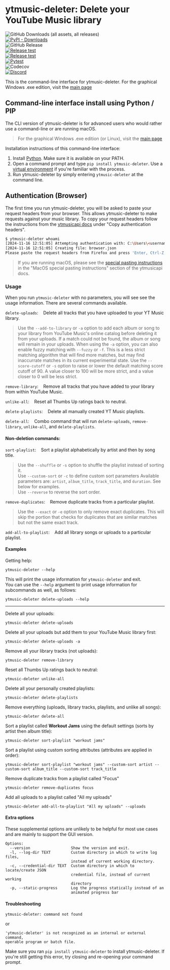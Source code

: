# ytmusic-deleter: Delete your YouTube Music library
![GitHub Downloads (all assets, all releases)](https://img.shields.io/github/downloads/apastel/ytmusic-deleter/total?label=.exe%20Downloads)  
[![PyPI - Downloads](https://img.shields.io/pypi/dm/ytmusic-deleter?logo=pypi&logoColor=yellow&label=PyPI%20Downloads)](https://pypi.org/project/ytmusic-deleter/)  
![GitHub Release](https://img.shields.io/github/v/release/apastel/ytmusic-deleter)  
[![Release test](https://github.com/apastel/ytmusic-deleter/actions/workflows/build-exe.yml/badge.svg)](https://github.com/apastel/ytmusic-deleter/actions/workflows/build-exe.yml)  
[![Release test](https://github.com/apastel/ytmusic-deleter/actions/workflows/build-deb.yml/badge.svg)](https://github.com/apastel/ytmusic-deleter/actions/workflows/build-deb.yml)  
[![Pytest](https://github.com/apastel/ytmusic-deleter/actions/workflows/pytest.yml/badge.svg)](https://github.com/apastel/ytmusic-deleter/actions/workflows/pytest.yml)  
![Codecov](https://img.shields.io/codecov/c/github/apastel/ytmusic-deleter?color=green)  
[![Discord](https://img.shields.io/discord/1156973782741827686?logo=discord)](https://discord.gg/M9t5H8njrM)

This is the command-line interface for ytmusic-deleter. For the graphical Windows .exe edition, visit the [main page](https://github.com/apastel/ytmusic-deleter)

## Command-line interface install using Python / PIP
The CLI version of ytmusic-deleter is for advanced users who would rather use a command-line or are running macOS.
> For the graphical Windows .exe edition (or Linux), visit the [main page](https://github.com/apastel/ytmusic-deleter)

Installation instructions of this command-line interface:
1. Install [Python](https://www.python.org/downloads/). Make sure it is available on your PATH.
1. Open a command prompt and type `pip install ytmusic-deleter`. Use a [virtual environment](https://virtualenv.pypa.io/en/latest/) if you're familiar with the process.
1. Run ytmusic-deleter by simply entering `ytmusic-deleter` at the command line.

## Authentication (Browser)

The first time you run ytmusic-deleter, you will be asked to paste your request headers from your browser.
This allows ytmusic-deleter to make requests against your music library. To copy your request headers follow the
instructions from the [ytmusicapi docs](https://ytmusicapi.readthedocs.io/en/stable/setup/browser.html) under "Copy authentication headers".

```sh
$ ytmusic-deleter whoami
[2024-11-16 12:51:05] Attempting authentication with: C:\Users\<username>\AppData\Roaming\YTMusic_Deleter\browser.json
[2024-11-16 12:51:05] Creating file: browser.json
Please paste the request headers from Firefox and press 'Enter, Ctrl-Z, Enter' to continue:
```
> If you are running macOS, please see the [special pasting instructions](https://ytmusicapi.readthedocs.io/en/stable/setup/browser.html#using-the-headers-in-your-project)
in the "MacOS special pasting instructions" section of the ytmusicapi docs.


### Usage
When you run `ytmusic-deleter` with no parameters, you will see see the usage information. There are several commands available.

`delete-uploads`:&nbsp;&nbsp;&nbsp;&nbsp;Delete all tracks that you have uploaded to your YT Music library.

>Use the `--add-to-library` or `-a` option to add each album or song to your library from YouTube Music's online catalog before deleting it from your uploads. If a match could not be found, the album or song will remain in your uploads.
When using the `-a` option, you can also enable fuzzy matching with `--fuzzy` or `-f`. This is a less strict matching algorithm that will find more matches,
but may find inaccurrate matches in its current experimental state. Use the `--score-cutoff` or `-s` option to raise or lower the default matching score cutoff of 90. A value closer to 100 will be more strict, and a value closer to 0 will be less strict.

`remove-library`:&nbsp;&nbsp;&nbsp;&nbsp;Remove all tracks that you have added to your library from within YouTube Music.

`unlike-all`:&nbsp;&nbsp;&nbsp;&nbsp;Reset all Thumbs Up ratings back to neutral.

`delete-playlists`:&nbsp;&nbsp;&nbsp;&nbsp;Delete all manually created YT Music playlists.

`delete-all`:&nbsp;&nbsp;&nbsp;&nbsp;Combo command that will run `delete-uploads`, `remove-library`, `unlike-all`, and `delete-playlists`.
#### Non-deletion commands:
`sort-playlist`:&nbsp;&nbsp;&nbsp;&nbsp;Sort a playlist alphabetically by artist and then by song title.

>Use the `--shuffle` or `-s` option to shuffle the playlist instead of sorting it.  
Use `--custom-sort` or `-c` to define custom sort parameters Available parameters are: `artist`, `album_title`, `track_title`, and `duration`. See below for examples.  
Use `--reverse` to reverse the sort order.

`remove-duplicates`:&nbsp;&nbsp;&nbsp;&nbsp;Remove duplicate tracks from a particular playlist.

>Use the `--exact` or `-e` option to only remove exact duplicates. This will skip the portion
that checks for duplicates that are similar matches but not the same exact track.

`add-all-to-playlist`:&nbsp;&nbsp;&nbsp;&nbsp;Add all library songs or uploads to a particular playlist.
#### Examples

Getting help:
```
ytmusic-deleter --help
```
This will print the usage information for `ytmusic-deleter` and exit.  
You can use the `--help` argument to print usage information for subcommands as well, as follows:
```
ytmusic-deleter delete-uploads --help
```
---
Delete all your uploads:
```
ytmusic-deleter delete-uploads
```
Delete all your uploads but add them to your YouTube Music library first:
```
ytmusic-deleter delete-uploads -a
```
Remove all your library tracks (not uploads):
```
ytmusic-deleter remove-library
```
Reset all Thumbs Up ratings back to neutral:
```
ytmusic-deleter unlike-all
```
Delete all your personally created playlists:
```
ytmusic-deleter delete-playlists
```
Remove everything (uploads, library tracks, playlists, and unlike all songs):
```
ytmusic-deleter delete-all
```
Sort a playlist called **Workout Jams** using the default settings (sorts by artist then album title):
```
ytmusic-deleter sort-playlist "workout jams"
```

Sort a playlist using custom sorting attributes (attributes are applied in order):
```
ytmusic-deleter sort-playlist "workout jams" --custom-sort artist --custom-sort album_title --custom-sort track_title
```

Remove duplicate tracks from a playlist called "Focus"
```
ytmusic-deleter remove-duplicates focus
```

Add all uploads to a playlist called "All my uploads"
```
ytmusic-deleter add-all-to-playlist "All my uploads" --uploads
```

#### Extra options
These supplemental options are unlikely to be helpful for most use cases and are mainly to support the GUI version.
```
Options:
  --version                  Show the version and exit.
  -l, --log-dir TEXT         Custom directory in which to write log files,
                             instead of current working directory.
  -c, --credential-dir TEXT  Custom directory in which to locate/create JSON
                             credential file, instead of current working
                             directory
  -p, --static-progress      Log the progress statically instead of an
                             animated progress bar
```
#### Troubleshooting
```
ytmusic-deleter: command not found
```
or
```
'ytmusic-deleter' is not recognized as an internal or external command,
operable program or batch file.
```
Make sure you ran `pip install ytmusic-deleter` to install ytmusic-deleter. If you're still getting this error, try closing and re-opening your command prompt.
